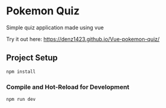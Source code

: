 # Pokemon Quiz

Simple quiz application made using vue

Try it out here:
https://denz1423.github.io/Vue-pokemon-quiz/

## Project Setup

```sh
npm install
```

### Compile and Hot-Reload for Development

```sh
npm run dev
```
